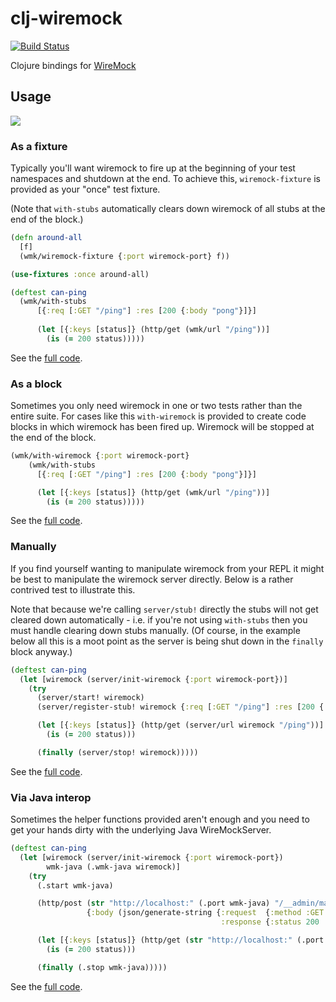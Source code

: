 # clj-wiremock
[![Build Status](https://travis-ci.org/kelveden/clj-wiremock.svg?branch=master)](https://travis-ci.org/kelveden/clj-wiremock)

Clojure bindings for [WireMock](http://wiremock.org/)

## Usage
![](https://clojars.org/kelveden/clj-wiremock/latest-version.svg)

### As a fixture
Typically you'll want wiremock to fire up at the beginning of your
test namespaces and shutdown at the end. To achieve this, `wiremock-fixture`
is provided as your "once" test fixture.

(Note that `with-stubs` automatically clears down wiremock of all
stubs at the end of the block.)

```clj
(defn around-all
  [f]
  (wmk/wiremock-fixture {:port wiremock-port} f))

(use-fixtures :once around-all)

(deftest can-ping
  (wmk/with-stubs
      [{:req [:GET "/ping"] :res [200 {:body "pong"}]}]
  
      (let [{:keys [status]} (http/get (wmk/url "/ping"))]
        (is (= 200 status)))))
```

See the [full code](test/clj_wiremock/test/examples/as_fixture.clj). 

### As a block
Sometimes you only need wiremock in one or two tests rather than the entire
suite. For cases like this `with-wiremock` is provided to create 
code blocks in which wiremock has been fired up. Wiremock will be stopped
at the end of the block.

```clj
(wmk/with-wiremock {:port wiremock-port}
    (wmk/with-stubs
      [{:req [:GET "/ping"] :res [200 {:body "pong"}]}]

      (let [{:keys [status]} (http/get (wmk/url "/ping"))]
        (is (= 200 status)))))
```

See the [full code](test/clj_wiremock/test/examples/as_block.clj). 


### Manually
If you find yourself wanting to manipulate wiremock from your REPL
it might be best to manipulate the wiremock server directly. Below is a
rather contrived test to illustrate this.

Note that because we're calling `server/stub!` directly the stubs will not get
cleared down automatically - i.e. if you're not
using `with-stubs` then you must handle clearing down stubs manually. (Of course,
in the example below all this is a moot point as the server is being shut down in the `finally`
block anyway.)

```clj
(deftest can-ping
  (let [wiremock (server/init-wiremock {:port wiremock-port})]
    (try
      (server/start! wiremock)
      (server/register-stub! wiremock {:req [:GET "/ping"] :res [200 {:body "pong"}]})

      (let [{:keys [status]} (http/get (server/url wiremock "/ping"))]
        (is (= 200 status)))

      (finally (server/stop! wiremock)))))
```

See the [full code](test/clj_wiremock/test/examples/manually.clj).

### Via Java interop
Sometimes the helper functions provided aren't enough and you need to get your hands
dirty with the underlying Java WireMockServer.

```clj
(deftest can-ping
  (let [wiremock (server/init-wiremock {:port wiremock-port})
        wmk-java (.wmk-java wiremock)]
    (try
      (.start wmk-java)

      (http/post (str "http://localhost:" (.port wmk-java) "/__admin/mappings/new")
                 {:body (json/generate-string {:request  {:method :GET :url "/ping"}
                                               :response {:status 200 :body "pong"}})})

      (let [{:keys [status]} (http/get (str "http://localhost:" (.port wmk-java) "/ping"))]
        (is (= 200 status)))

      (finally (.stop wmk-java)))))
```

See the [full code](test/clj_wiremock/test/examples/with_java_interop.clj).